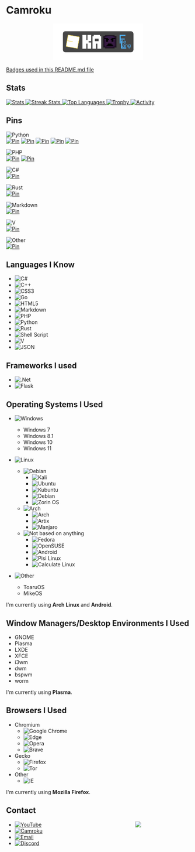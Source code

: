 # Camroku
<div align="center">
  <img width="49%" alt="Camroku Badge" src="camrapps_badge.png"/>
</div>

[Badges used in this README.md file](https://github.com/Ileriayo/markdown-badges)
## Stats
<div>
    <a href="https://github.com/anuraghazra/github-readme-stats">
        <img width="49%" alt="Stats" src="https://github-readme-stats.vercel.app/api?username=Camroku&theme=apprentice&hide_border=true&count_private=true&include_all_commits=true&custom_title=Çınar's+GitHub+Stats"/>
    </a>
    <a href="https://github-readme-streak-stats.herokuapp.com">
      <img width="49%" alt="Streak Stats" src="http://github-readme-streak-stats.herokuapp.com?user=Camroku&hide_border=true&date_format=M%20j%5B%2C%20Y%5D&background=262626&stroke=616BBC00&sideLabels=BCBCBC&currStreakLabel=BCBCBC&currStreakNum=FFFFFF&sideNums=FFFFFF&dates=5F875F&ring=AF5F5F&fire=AF5F5F"/>
    </a>
    <a href="https://github.com/anuraghazra/github-readme-stats">
      <img width="49%" alt="Top Languages" src="https://github-readme-stats.vercel.app/api/top-langs/?username=Camroku&theme=apprentice&langs_count=6&hide_border=true&hide_title=true" />
    </a>
    <a href="https://github.com/ryo-ma/github-profile-trophy">
      <img width="49%" alt="Trophy" src="https://github-profile-trophy.vercel.app/?username=Camroku&theme=apprentice&no-frame=true&column=3" />
    </a>
    <a href="https://github.com/Ashutosh00710/github-readme-activity-graph">
      <img width="98%" alt="Activity" src="https://activity-graph.herokuapp.com/graph?username=Camroku&bg_color=262626&color=BCBCBC&line=8787AF&point=6C6C6C&area_color=5F5F87&area=true&hide_border=true" />
    </a>
</div>

## Pins
![Python](https://camroku.tech/badge/python.svg)<br/>
[![Pin](https://github-readme-stats.vercel.app/api/pin/?username=Camroku&hide_border=true&theme=apprentice&repo=kagrg)](https://github.com/Camroku/kagrg)
[![Pin](https://github-readme-stats.vercel.app/api/pin/?username=Camroku&hide_border=true&theme=apprentice&repo=kanote)](https://github.com/Camroku/kanote)
[![Pin](https://github-readme-stats.vercel.app/api/pin/?username=Camroku&hide_border=true&theme=apprentice&repo=kafetch)](https://github.com/Camroku/kafetch)
[![Pin](https://github-readme-stats.vercel.app/api/pin/?username=Camroku&hide_border=true&theme=apprentice&repo=kash)](https://github.com/Camroku/kash)
[![Pin](https://github-readme-stats.vercel.app/api/pin/?username=Camroku&hide_border=true&theme=apprentice&repo=kas)](https://github.com/Camroku/kas)

![PHP](https://camroku.tech/badge/php.svg)<br/>
[![Pin](https://github-readme-stats.vercel.app/api/pin/?username=Camroku&hide_border=true&theme=apprentice&repo=lxl-pm)](https://github.com/Camroku/lxl-pm)
[![Pin](https://github-readme-stats.vercel.app/api/pin/?username=Camroku&hide_border=true&theme=apprentice&repo=badge-view-count)](https://github.com/Camroku/badge-view-count)

![C#](https://camroku.tech/badge/csharp.svg)<br/>
[![Pin](https://github-readme-stats.vercel.app/api/pin/?username=Camroku&hide_border=true&theme=apprentice&repo=filelang)](https://github.com/Camroku/filelang)

![Rust](https://camroku.tech/badge/rust.svg)<br/>
[![Pin](https://github-readme-stats.vercel.app/api/pin/?username=Camroku&hide_border=true&theme=apprentice&repo=kal)](https://github.com/Camroku/kal)

![Markdown](https://camroku.tech/badge/md.svg)<br/>
[![Pin](https://github-readme-stats.vercel.app/api/pin/?username=Camroku&hide_border=true&theme=apprentice&repo=awesome-ka)](https://github.com/Camroku/awesome-ka)

![V](https://camroku.tech/badge/vlang.svg)<br/>
[![Pin](https://github-readme-stats.vercel.app/api/pin/?username=Camroku&hide_border=true&theme=apprentice&repo=susgen)](https://github.com/Camroku/susgen)

![Other](https://camroku.tech/badge/other.svg)<br/>
[![Pin](https://github-readme-stats.vercel.app/api/pin/?username=Camroku&hide_border=true&theme=apprentice&repo=kd-mikeos)](https://github.com/Camroku/kd-mikeos)

## Languages I Know
* ![C#](https://camroku.tech/badge/csharp.svg)
* ![C++](https://camroku.tech/badge/cpp.svg)
* ![CSS3](https://camroku.tech/badge/css3.svg)
* ![Go](https://camroku.tech/badge/golang.svg)
* ![HTML5](https://camroku.tech/badge/html5.svg)
* ![Markdown](https://camroku.tech/badge/md.svg)
* ![PHP](https://camroku.tech/badge/php.svg)
* ![Python](https://camroku.tech/badge/python.svg)
* ![Rust](https://camroku.tech/badge/rust.svg)
* ![Shell Script](https://camroku.tech/badge/sh.svg)
* ![V](https://camroku.tech/badge/vlang.svg)
* ![JSON](https://camroku.tech/badge/json.svg)

## Frameworks I used
* ![.Net](https://camroku.tech/badge/dotnet.svg)
* ![Flask](https://camroku.tech/badge/flask.svg)

## Operating Systems I Used
* ![Windows](https://camroku.tech/badge/windows.svg)
  * Windows 7
  * Windows 8.1
  * Windows 10
  * Windows 11

* ![Linux](https://camroku.tech/badge/linux.svg)
  * ![Debian](https://camroku.tech/badge/debian.svg)
    * ![Kali](https://camroku.tech/badge/kali.svg)
    * ![Ubuntu](https://camroku.tech/badge/ubuntu.svg)
    * ![Kubuntu](https://camroku.tech/badge/kubuntu.svg)
    * ![Debian](https://camroku.tech/badge/debian.svg)
    * ![Zorin OS](https://camroku.tech/badge/zorinos.svg)
  * ![Arch](https://camroku.tech/badge/arch.svg)
    * ![Arch](https://camroku.tech/badge/arch.svg)
    * ![Artix](https://camroku.tech/badge/artix.svg)
    * ![Manjaro](https://camroku.tech/badge/manjaro.svg)
  * ![Not based on anything](https://camroku.tech/badge/other.svg)
    * ![Fedora](https://camroku.tech/badge/fedora.svg)
    * ![OpenSUSE](https://camroku.tech/badge/opensuse.svg)
    * ![Android](https://camroku.tech/badge/android.svg)
    * ![Pisi Linux](https://camroku.tech/badge/pisi.svg)
    * ![Calculate Linux](https://camroku.tech/badge/calculate.svg)

* ![Other](https://camroku.tech/badge/other.svg)
  * ToaruOS
  * MikeOS

I'm currently using **Arch Linux** and **Android**.<br/>

## Window Managers/Desktop Environments I Used
* GNOME
* Plasma
* LXDE
* XFCE
* i3wm
* dwm
* bspwm
* worm

I'm currently using **Plasma**.

## Browsers I Used
* Chromium
  * ![Google Chrome](https://camroku.tech/badge/chrome.svg)
  * ![Edge](https://camroku.tech/badge/edge.svg)
  * ![Opera](https://camroku.tech/badge/opera.svg)
  * ![Brave](https://camroku.tech/badge/brave.svg)
* Gecko
  * ![Firefox](https://camroku.tech/badge/firefox.svg)
  * ![Tor](https://camroku.tech/badge/tor.svg)
* Other
  * ![IE](https://camroku.tech/badge/ie.svg)

I'm currently using **Mozilla Firefox**.

## Contact
<img src="https://avatars.githubusercontent.com/u/79412062" align="right" width="150px" />

* [![YouTube](https://camroku.tech/badge/yt.svg)](https://www.youtube.com/channel/UCkzCfWEh0DkfW7-vhSFGDJQ)
* [![Camroku](https://camroku.tech/badge/camroku.svg)](https://camroku.tech)
* [![Email](https://camroku.tech/badge/email.svg)](mailto:cinaryilmaz.gnu@gmail.com)
* [![Discord](https://camroku.tech/badge/discord.svg)](https://discord.gg/umXVyvMdbN)
